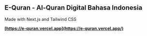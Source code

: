 ## E-Quran - Al-Quran Digital Bahasa Indonesia

Made with Next.js and Tailwind CSS

**[https://e-quran.vercel.app](https://e-quran.vercel.app/)**
